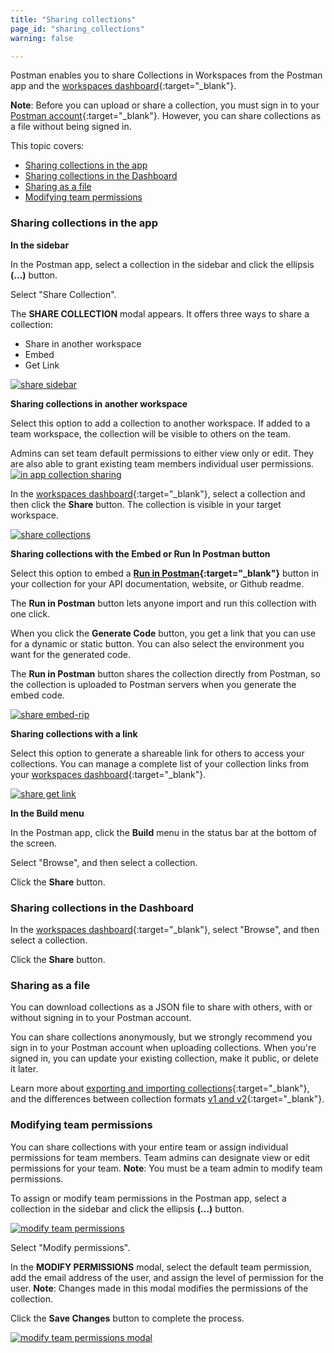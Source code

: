 ```yaml
---
title: "Sharing collections"
page_id: "sharing_collections"
warning: false

---
```




Postman enables you to share Collections in Workspaces from the Postman app and the [workspaces dashboard](https://app.getpostman.com/dashboard){:target="_blank"}. 

**Note**: Before you can upload or share a collection, you must sign in to your [Postman account](/docs/v6/postman/launching_postman/postman_account){:target="_blank"}. However, you can share collections as a file without being signed in.

This topic covers:
* [Sharing collections in the app](#sharing-collections-in-the-app)
* [Sharing collections in the Dashboard](#sharing-collections-in-the-dashboard)
* [Sharing as a file](#sharing-as-a-file)
* [Modifying team permissions](#modifying-team-permissions)

### Sharing collections in the app

**In the sidebar**

In the Postman app, select a collection in the sidebar and click the ellipsis **(...)** button.

Select "Share Collection". 

The **SHARE COLLECTION** modal appears. It offers three ways to share a collection:

* Share in another workspace
* Embed 
* Get Link

[![share sidebar](https://s3.amazonaws.com/postman-static-getpostman-com/postman-docs/WS-share-collection-sidebar.png)](https://s3.amazonaws.com/postman-static-getpostman-com/postman-docs/WS-share-collection-sidebar.png)

**Sharing collections in another workspace**

Select this option to add a collection to another workspace. If added to a team workspace, the collection will be visible to others on the team. 

Admins can set team default permissions to either view only or edit. They are also able to grant existing team members individual user permissions.
[![in app collection sharing](https://s3.amazonaws.com/postman-static-getpostman-com/postman-docs/docs6.1update/Screen+Shot+2018-05-09+at+7.06.05+PM.png)](https://s3.amazonaws.com/postman-static-getpostman-com/postman-docs/docs6.1update/Screen+Shot+2018-05-09+at+7.06.05+PM.png)


In the [workspaces dashboard](https://app.getpostman.com/dashboard){:target="_blank"}, select a collection and then click the **Share** button. The collection is visible in your target workspace. 

[![share collections](https://s3.amazonaws.com/postman-static-getpostman-com/postman-docs/WS-share-collection-dashboard.png)](https://s3.amazonaws.com/postman-static-getpostman-com/postman-docs/WS-share-collection-dashboard.png)

**Sharing collections with the Embed or Run In Postman button**

Select this option to embed a **[Run in Postman](/docs/v6/postman_for_publishers/run_button/creating_run_button){:target="_blank"}** button in your collection for your API documentation, website, or Github readme. 

The **Run in Postman** button lets anyone import and run this collection with one click. 

When you click the **Generate    Code** button, you get a link that you can use for a dynamic or static button. You can also select the environment you want for the generated code.

The **Run in Postman** button shares the collection directly from Postman, so the collection is uploaded to Postman servers when you generate the embed code.

[![share embed-rip](https://s3.amazonaws.com/postman-static-getpostman-com/postman-docs/WS-embed-a-collection.png)](https://s3.amazonaws.com/postman-static-getpostman-com/postman-docs/WS-embed-a-collection.png)

**Sharing collections with a link**

Select this option to generate a shareable link for others to access your collections. You can manage a complete list of your collection links from your [workspaces dashboard](https://app.getpostman.com/dashboard){:target="_blank"}.

[![share get link](https://s3.amazonaws.com/postman-static-getpostman-com/postman-docs/WS-getLink-collections.png)](https://s3.amazonaws.com/postman-static-getpostman-com/postman-docs/WS-getLink-collections.png)

**In the Build menu**

In the Postman app, click the **Build** menu in the status bar at the bottom of the screen.

Select "Browse", and then select a collection. 

Click the **Share** button.

### Sharing collections in the Dashboard

In the [workspaces dashboard](https://app.getpostman.com/dashboard){:target="_blank"}, select "Browse", and then select a collection. 

Click the **Share** button.

### Sharing as a file

You can download collections as a JSON file to share with others, with or without signing in to your Postman account. 

You can share collections anonymously, but we strongly recommend you sign in to your Postman account when uploading collections. When you're signed in, you can update your existing collection, make it public, or delete it later.

Learn more about [exporting and importing collections](/docs/v6/postman/collections/data_formats){:target="_blank"}, and the differences between collection formats [v1 and v2](http://blog.getpostman.com/2015/06/05/travelogue-of-postman-collection-format-v2/){:target="_blank"}.

### Modifying team permissions

You can share collections with your entire team or assign individual permissions for team members. Team admins can designate view or edit permissions for your team. **Note**: You must be a team admin to modify team permissions.

To assign or modify team permissions in the Postman app, select a collection in the sidebar and click the ellipsis **(...)** button.

[![modify team permissions](https://s3.amazonaws.com/postman-static-getpostman-com/postman-docs/modify-permissions2.png)](https://s3.amazonaws.com/postman-static-getpostman-com/postman-docs/modify-permissions2.png)

Select "Modify permissions".

In the **MODIFY PERMISSIONS** modal, select the default team permission, add the email address of the user, and assign the level of permission for the user. **Note**: Changes made in this modal modifies the permissions of the collection. 

Click the **Save Changes** button to complete the process.

[![modify team permissions modal](https://s3.amazonaws.com/postman-static-getpostman-com/postman-docs/modify-permissions-modal.png)](https://s3.amazonaws.com/postman-static-getpostman-com/postman-docs/modify-permissions-modal.png)






